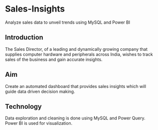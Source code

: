 # Sales-Insights
Analyze sales data to unveil trends using MySQL and Power BI

## Introduction
 The Sales Director, of a leading and dynamically growing company that supplies computer hardware and peripherals across India,
  wishes to track sales of the business and gain accurate insights.

## Aim
Create an automated dashboard that provides sales insights which will guide data driven decision making.

## Technology
Data exploration and cleaning is done using MySQL and Power Query. Power BI is used for visualization.

 
